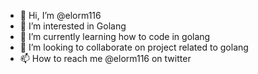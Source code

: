 - 👋 Hi, I’m @elorm116
- 👀 I’m interested in Golang
- 🌱 I’m currently learning how to code in golang
- 💞️ I’m looking to collaborate on project related to golang
- 📫 How to reach me @elorm116 on twitter

<!---
elorm116/elorm116 is a ✨ special ✨ repository because its `README.md` (this file) appears on your GitHub profile.
You can click the Preview link to take a look at your changes.
--->

